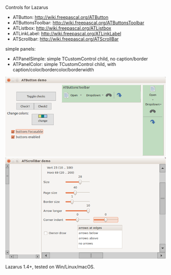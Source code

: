 Controls for Lazarus 

* ATButton: http://wiki.freepascal.org/ATButton
* ATButtonsToolbar: http://wiki.freepascal.org/ATButtonsToolbar
* ATListbox: http://wiki.freepascal.org/ATListbox
* ATLinkLabel: http://wiki.freepascal.org/ATLinkLabel
* ATScrollbar: http://wiki.freepascal.org/ATScrollBar

simple panels:

* ATPanelSimple: simple TCustomControl child, no caption/border
* ATPanelColor: simple TCustomControl child, with caption/color/bordercolor/borderwidth

![img](img/atbuttons.png?raw=true)
![img](img/atscrollbar.png?raw=true)

Lazarus 1.4+, tested on Win/Linux/macOS.

